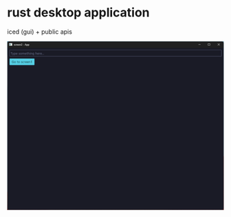 # rust desktop application
iced (gui) +
public apis

![screenshot](screenshot/screenshot-screen2.png)
